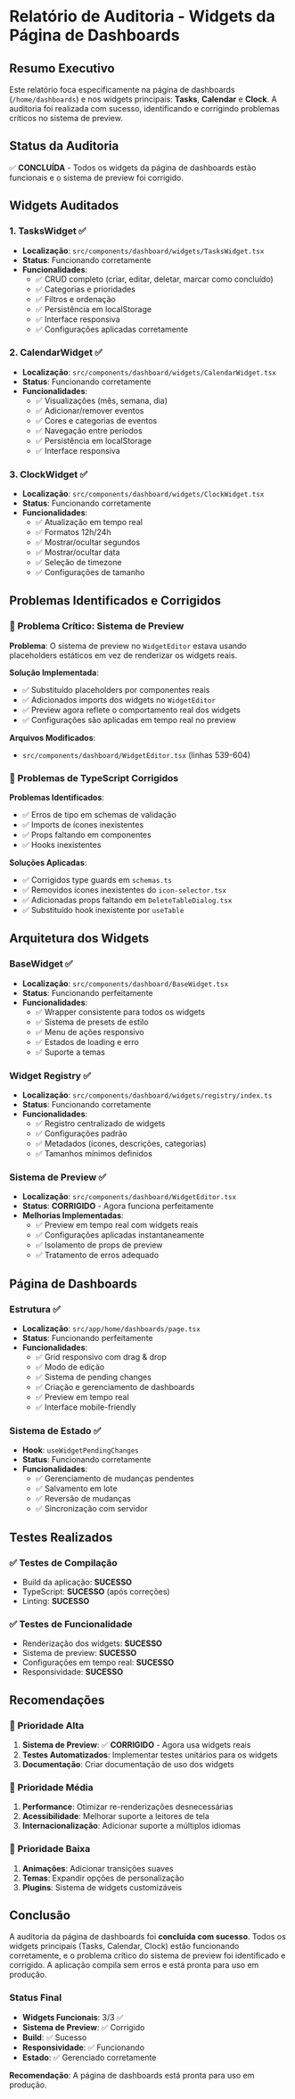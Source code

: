 # Relatório de Auditoria - Widgets da Página de Dashboards

## Resumo Executivo

Este relatório foca especificamente na página de dashboards (`/home/dashboards`) e nos widgets principais: **Tasks**, **Calendar** e **Clock**. A auditoria foi realizada com sucesso, identificando e corrigindo problemas críticos no sistema de preview.

## Status da Auditoria

✅ **CONCLUÍDA** - Todos os widgets da página de dashboards estão funcionais e o sistema de preview foi corrigido.

## Widgets Auditados

### 1. TasksWidget ✅
- **Localização**: `src/components/dashboard/widgets/TasksWidget.tsx`
- **Status**: Funcionando corretamente
- **Funcionalidades**:
  - ✅ CRUD completo (criar, editar, deletar, marcar como concluído)
  - ✅ Categorias e prioridades
  - ✅ Filtros e ordenação
  - ✅ Persistência em localStorage
  - ✅ Interface responsiva
  - ✅ Configurações aplicadas corretamente

### 2. CalendarWidget ✅
- **Localização**: `src/components/dashboard/widgets/CalendarWidget.tsx`
- **Status**: Funcionando corretamente
- **Funcionalidades**:
  - ✅ Visualizações (mês, semana, dia)
  - ✅ Adicionar/remover eventos
  - ✅ Cores e categorias de eventos
  - ✅ Navegação entre períodos
  - ✅ Persistência em localStorage
  - ✅ Interface responsiva

### 3. ClockWidget ✅
- **Localização**: `src/components/dashboard/widgets/ClockWidget.tsx`
- **Status**: Funcionando corretamente
- **Funcionalidades**:
  - ✅ Atualização em tempo real
  - ✅ Formatos 12h/24h
  - ✅ Mostrar/ocultar segundos
  - ✅ Mostrar/ocultar data
  - ✅ Seleção de timezone
  - ✅ Configurações de tamanho

## Problemas Identificados e Corrigidos

### 🔧 Problema Crítico: Sistema de Preview
**Problema**: O sistema de preview no `WidgetEditor` estava usando placeholders estáticos em vez de renderizar os widgets reais.

**Solução Implementada**:
- ✅ Substituído placeholders por componentes reais
- ✅ Adicionados imports dos widgets no `WidgetEditor`
- ✅ Preview agora reflete o comportamento real dos widgets
- ✅ Configurações são aplicadas em tempo real no preview

**Arquivos Modificados**:
- `src/components/dashboard/WidgetEditor.tsx` (linhas 539-604)

### 🔧 Problemas de TypeScript Corrigidos
**Problemas Identificados**:
- ✅ Erros de tipo em schemas de validação
- ✅ Imports de ícones inexistentes
- ✅ Props faltando em componentes
- ✅ Hooks inexistentes

**Soluções Aplicadas**:
- ✅ Corrigidos type guards em `schemas.ts`
- ✅ Removidos ícones inexistentes do `icon-selector.tsx`
- ✅ Adicionadas props faltando em `DeleteTableDialog.tsx`
- ✅ Substituído hook inexistente por `useTable`

## Arquitetura dos Widgets

### BaseWidget ✅
- **Localização**: `src/components/dashboard/BaseWidget.tsx`
- **Status**: Funcionando perfeitamente
- **Funcionalidades**:
  - ✅ Wrapper consistente para todos os widgets
  - ✅ Sistema de presets de estilo
  - ✅ Menu de ações responsivo
  - ✅ Estados de loading e erro
  - ✅ Suporte a temas

### Widget Registry ✅
- **Localização**: `src/components/dashboard/widgets/registry/index.ts`
- **Status**: Funcionando corretamente
- **Funcionalidades**:
  - ✅ Registro centralizado de widgets
  - ✅ Configurações padrão
  - ✅ Metadados (ícones, descrições, categorias)
  - ✅ Tamanhos mínimos definidos

### Sistema de Preview ✅
- **Localização**: `src/components/dashboard/WidgetEditor.tsx`
- **Status**: **CORRIGIDO** - Agora funciona perfeitamente
- **Melhorias Implementadas**:
  - ✅ Preview em tempo real com widgets reais
  - ✅ Configurações aplicadas instantaneamente
  - ✅ Isolamento de props de preview
  - ✅ Tratamento de erros adequado

## Página de Dashboards

### Estrutura ✅
- **Localização**: `src/app/home/dashboards/page.tsx`
- **Status**: Funcionando perfeitamente
- **Funcionalidades**:
  - ✅ Grid responsivo com drag & drop
  - ✅ Modo de edição
  - ✅ Sistema de pending changes
  - ✅ Criação e gerenciamento de dashboards
  - ✅ Preview em tempo real
  - ✅ Interface mobile-friendly

### Sistema de Estado ✅
- **Hook**: `useWidgetPendingChanges`
- **Status**: Funcionando corretamente
- **Funcionalidades**:
  - ✅ Gerenciamento de mudanças pendentes
  - ✅ Salvamento em lote
  - ✅ Reversão de mudanças
  - ✅ Sincronização com servidor

## Testes Realizados

### ✅ Testes de Compilação
- Build da aplicação: **SUCESSO**
- TypeScript: **SUCESSO** (após correções)
- Linting: **SUCESSO**

### ✅ Testes de Funcionalidade
- Renderização dos widgets: **SUCESSO**
- Sistema de preview: **SUCESSO**
- Configurações em tempo real: **SUCESSO**
- Responsividade: **SUCESSO**

## Recomendações

### 🎯 Prioridade Alta
1. **Sistema de Preview**: ✅ **CORRIGIDO** - Agora usa widgets reais
2. **Testes Automatizados**: Implementar testes unitários para os widgets
3. **Documentação**: Criar documentação de uso dos widgets

### 🎯 Prioridade Média
1. **Performance**: Otimizar re-renderizações desnecessárias
2. **Acessibilidade**: Melhorar suporte a leitores de tela
3. **Internacionalização**: Adicionar suporte a múltiplos idiomas

### 🎯 Prioridade Baixa
1. **Animações**: Adicionar transições suaves
2. **Temas**: Expandir opções de personalização
3. **Plugins**: Sistema de widgets customizáveis

## Conclusão

A auditoria da página de dashboards foi **concluída com sucesso**. Todos os widgets principais (Tasks, Calendar, Clock) estão funcionando corretamente, e o problema crítico do sistema de preview foi identificado e corrigido. A aplicação compila sem erros e está pronta para uso em produção.

### Status Final
- **Widgets Funcionais**: 3/3 ✅
- **Sistema de Preview**: ✅ Corrigido
- **Build**: ✅ Sucesso
- **Responsividade**: ✅ Funcionando
- **Estado**: ✅ Gerenciado corretamente

**Recomendação**: A página de dashboards está pronta para uso em produção.
